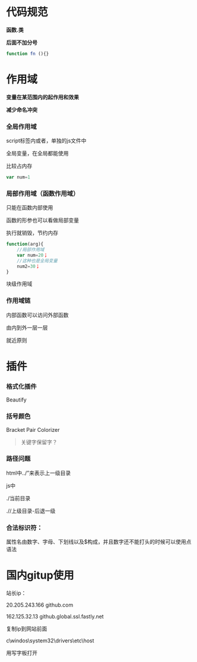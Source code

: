 # 代码规范

**函数.类**

**后面不加分号**

```js
function fn (){}
```

# 作用域

**变量在某范围内的起作用和效果**

**减少命名冲突**

### **全局作用域**

script标签内或者，单独的js文件中

全局变量，在全局都能使用

比较占内存

```js
var num=1
```

### 局部作用域（函数作用域）

只能在函数内部使用

函数的形参也可以看做局部变量

执行就销毁，节约内存

```js
function(arg){
    //局部作用域
    var num=20；
    //这种也是全局变量
    num2=30；
}
```

块级作用域



### 作用域链

内部函数可以访问外部函数

由内到外一层一层

就近原则

# 插件

### 格式化插件

Beautify

### 括号颜色

Bracket Pair Colorizer

> 关键字保留字？

### 路径问题

html中../”来表示上一级目录

js中

./当前目录

.//上级目录-后退一级

### 合法标识符：

属性名由数字、字母、下划线以及$构成，并且数字还不能打头的时候可以使用点语法

# 国内gitup使用

站长ip：

20.205.243.166 github.com

162.125.32.13 github.global.ssl.fastly.net

复制ip到网站前面

c\windos\system32\drivers\etc\host

用写字板打开

